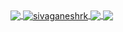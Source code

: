 <a href="https://github.com/sivaganesrk">
  <!-- Change the `github-readme-stats.anuraghazra1.vercel.app` to `github-readme-stats.vercel.app`  -->
  <img align="center" src="https://github-readme-stats.anuraghazra1.vercel.app/api/top-langs/?username=sivaganeshrk&theme=radical&hide_langs_below=1" />
</a>
<a href="https://github.com/sivaganeshrk">
  <img align="center" src="https://github-readme-stats.anuraghazra1.vercel.app/api?username=sivaganeshrk&show_icons=true&theme=radical&line_height=27" alt="sivaganeshrk" />
</a>

<a href="https://github.com/sivaganeshrk/project-dynamo">
  <!-- Change the `github-readme-stats.anuraghazra1.vercel.app` to `github-readme-stats.vercel.app`  -->
  <img align="center" src="https://github-readme-stats.anuraghazra1.vercel.app/api/pin/?username=sivaganeshrk&repo=project-dynamo&theme=radical" />
</a>    
<a href="https://github.com/sivaganeshrk/sivaganeshrk.github.io">
  <!-- Change the `github-readme-stats.anuraghazra1.vercel.app` to `github-readme-stats.vercel.app`  -->
  <img align="center" src="https://github-readme-stats.anuraghazra1.vercel.app/api/pin/?username=sivaganeshrk&repo=sivaganeshrk.github.io&theme=radical" />
</a>
